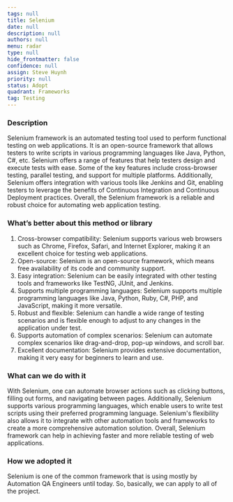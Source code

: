 ```yaml
---
tags: null
title: Selenium
date: null
description: null
authors: null
menu: radar
type: null
hide_frontmatter: false
confidence: null
assign: Steve Huynh
priority: null
status: Adopt
quadrant: Frameworks
tag: Testing
---
```


<!-- table_of_contents 6cb6c9dc-f19c-42b1-9295-a24009915029 -->

### Description
Selenium framework is an automated testing tool used to perform functional testing on web applications. It is an open-source framework that allows testers to write scripts in various programming languages like Java, Python, C#, etc. Selenium offers a range of features that help testers design and execute tests with ease. Some of the key features include cross-browser testing, parallel testing, and support for multiple platforms. Additionally, Selenium offers integration with various tools like Jenkins and Git, enabling testers to leverage the benefits of Continuous Integration and Continuous Deployment practices. Overall, the Selenium framework is a reliable and robust choice for automating web application testing.

### What’s better about this method or library
1. Cross-browser compatibility: Selenium supports various web browsers such as Chrome, Firefox, Safari, and Internet Explorer, making it an excellent choice for testing web applications.
1. Open-source: Selenium is an open-source framework, which means free availability of its code and community support.
1. Easy integration: Selenium can be easily integrated with other testing tools and frameworks like TestNG, JUnit, and Jenkins.
1. Supports multiple programming languages: Selenium supports multiple programming languages like Java, Python, Ruby, C#, PHP, and JavaScript, making it more versatile.
1. Robust and flexible: Selenium can handle a wide range of testing scenarios and is flexible enough to adjust to any changes in the application under test.
1. Supports automation of complex scenarios: Selenium can automate complex scenarios like drag-and-drop, pop-up windows, and scroll bar.
1. Excellent documentation: Selenium provides extensive documentation, making it very easy for beginners to learn and use.

### What can we do with it
With Selenium, one can automate browser actions such as clicking buttons, filling out forms, and navigating between pages. Additionally, Selenium supports various programming languages, which enable users to write test scripts using their preferred programming language. Selenium's flexibility also allows it to integrate with other automation tools and frameworks to create a more comprehensive automation solution. Overall, Selenium framework can help in achieving faster and more reliable testing of web applications.

### How we adopted it
Selenium is one of the common framework that is using mostly by Automation QA Engineers until today. So, basically, we can apply to all of the project.

<!-- child_database 8727a7bb-297a-424a-90c4-abd86d2ac453 -->
